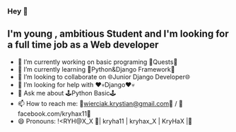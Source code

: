 ### Hey 👋
## I'm young , ambitious Student and I'm looking for a full time job as a Web developer 
- 🔭 I’m currently working on basic programing 📕Quests📕
- 🌱 I’m currently learning 🐍Python&Django Framework🐍
- 👯 I’m looking to collaborate on 🌐Junior Django Developer🌐
- 🤔 I’m looking for help with ❤💀Django❤💀
- 💬 Ask me about 🕹️Python Basic🕹️ 
- 📫 How to reach me: 📧wierciak.krystian@gmail.com📧 / 📇facebook.com/kryhax11📇
- 😄 Pronouns: !<RYH@X_X 📛| kryha11 | kryhax_X | KryHaX |📛


